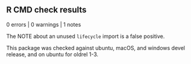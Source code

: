 ## R CMD check results

0 errors | 0 warnings | 1 notes

The NOTE about an unused `lifecycle` import is a false positive.

This package was checked against ubuntu, macOS, and windows devel release, and on ubuntu for oldrel 1-3.
